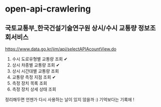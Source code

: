 # open-api-crawlering

## 국토교통부_한국건설기술연구원 상시/수시 교통량 정보조회서비스
https://www.data.go.kr/iim/api/selectAPIAcountView.do

1) 수시 도로유형별 교통량 조회 ✔
2) 상시 차종별 교통량 조회 ✔
3) 상시 시간대별 교통량 조회
4) 교통량 측정 지점 조회 ✔
5) 측정 장치 목록 조회
6) 측정 장치 상세 상태 조회

정리해두면 언젠가 다시 사용하는 날이 있지 않을까 :)
기억보다는 기록에 !
